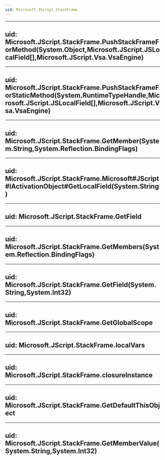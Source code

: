 ```yaml
---
uid: Microsoft.JScript.StackFrame
---
```


---
uid: Microsoft.JScript.StackFrame.PushStackFrameForMethod(System.Object,Microsoft.JScript.JSLocalField[],Microsoft.JScript.Vsa.VsaEngine)
---

---
uid: Microsoft.JScript.StackFrame.PushStackFrameForStaticMethod(System.RuntimeTypeHandle,Microsoft.JScript.JSLocalField[],Microsoft.JScript.Vsa.VsaEngine)
---

---
uid: Microsoft.JScript.StackFrame.GetMember(System.String,System.Reflection.BindingFlags)
---

---
uid: Microsoft.JScript.StackFrame.Microsoft#JScript#IActivationObject#GetLocalField(System.String)
---

---
uid: Microsoft.JScript.StackFrame.GetField
---

---
uid: Microsoft.JScript.StackFrame.GetMembers(System.Reflection.BindingFlags)
---

---
uid: Microsoft.JScript.StackFrame.GetField(System.String,System.Int32)
---

---
uid: Microsoft.JScript.StackFrame.GetGlobalScope
---

---
uid: Microsoft.JScript.StackFrame.localVars
---

---
uid: Microsoft.JScript.StackFrame.closureInstance
---

---
uid: Microsoft.JScript.StackFrame.GetDefaultThisObject
---

---
uid: Microsoft.JScript.StackFrame.GetMemberValue(System.String,System.Int32)
---
